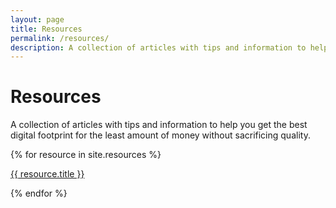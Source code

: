 ```yaml
---
layout: page
title: Resources
permalink: /resources/
description: A collection of articles with tips and information to help you get the best digital footprint for the least amount of money without sacrificing quality.
---
```


# Resources

A collection of articles with tips and information to help you get the best digital footprint for the least amount of money without sacrificing quality.

{% for resource in site.resources %}
<p><a href="{{ resource.url }}">{{ resource.title }}</a></p>
{% endfor %}
